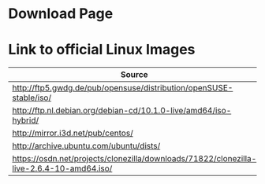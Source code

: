 # Download Page


# Link to official Linux Images
| Source																														 | Distro   |
| -------------------------------------------------------------------| -------- |
| http://ftp5.gwdg.de/pub/opensuse/distribution/openSUSE-stable/iso/ | opensuse |
| http://ftp.nl.debian.org/debian-cd/10.1.0-live/amd64/iso-hybrid/   | debian   |
| http://mirror.i3d.net/pub/centos/																	 | Centos   |
| http://archive.ubuntu.com/ubuntu/dists/														 | Ubuntu   |
| https://osdn.net/projects/clonezilla/downloads/71822/clonezilla-live-2.6.4-10-amd64.iso/ | clonezilla(backup solution) | 


